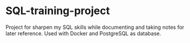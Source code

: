 # SQL-training-project
Project for sharpen my SQL skills while documenting and taking notes for later reference. Used with Docker and PostgreSQL as database.

